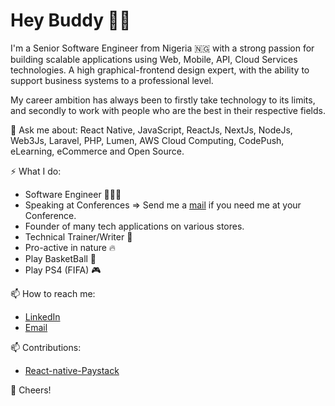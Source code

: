 # Hey Buddy 👋🏾

I'm a Senior Software Engineer from Nigeria 🇳🇬 with a strong passion for building scalable applications using Web, Mobile, API, Cloud Services technologies. A high graphical-frontend design expert, with the ability to support business systems to a professional level. 

My career ambition has always been to firstly take technology to its limits, and secondly to work with people who are the best in their respective fields.


💬 Ask me about: React Native, JavaScript, ReactJs, NextJs, NodeJs, Web3Js, Laravel, PHP, Lumen, AWS Cloud Computing, CodePush, eLearning, eCommerce and Open Source.


⚡️ What I do:
- Software Engineer 👨🏻‍💻
- Speaking at Conferences => Send me a [mail](mailto:okechukwu0127@gmail.com) if you need me at your Conference.
- Founder of many tech applications on various stores.
- Technical Trainer/Writer 🔖
- Pro-active in nature 🔥
- Play BasketBall 🏀 
- Play PS4 (FIFA) 🎮


📫 How to reach me:  
- [LinkedIn](https://www.linkedin.com/in/okechukwu-eze-6035734b/)
- [Email](mailto:okechukwu0127@gmail.com)


📫 Contributions: 
- [React-native-Paystack](https://github.com/just1and0/React-Native-Paystack-WebView)

🥂 Cheers!

